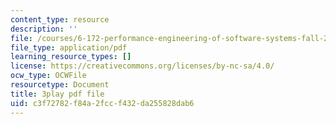 ```yaml
---
content_type: resource
description: ''
file: /courses/6-172-performance-engineering-of-software-systems-fall-2018/c3f72782f84a2fccf432da255828dab6_3735211.pdf
file_type: application/pdf
learning_resource_types: []
license: https://creativecommons.org/licenses/by-nc-sa/4.0/
ocw_type: OCWFile
resourcetype: Document
title: 3play pdf file
uid: c3f72782-f84a-2fcc-f432-da255828dab6
---
```

